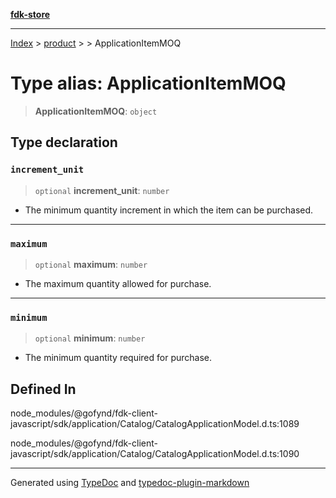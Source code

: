 [**fdk-store**](../../../README.md)
***

[Index](../../../API.md) > [product](../../README.md) > [<internal>](../README.md) > ApplicationItemMOQ

# Type alias: ApplicationItemMOQ

> **ApplicationItemMOQ**: `object`

## Type declaration

### `increment_unit`

> `optional` **increment\_unit**: `number`

- The minimum quantity increment in which
the item can be purchased.

***

### `maximum`

> `optional` **maximum**: `number`

- The maximum quantity allowed for purchase.

***

### `minimum`

> `optional` **minimum**: `number`

- The minimum quantity required for purchase.

## Defined In

node\_modules/@gofynd/fdk-client-javascript/sdk/application/Catalog/CatalogApplicationModel.d.ts:1089

node\_modules/@gofynd/fdk-client-javascript/sdk/application/Catalog/CatalogApplicationModel.d.ts:1090

***
Generated using [TypeDoc](https://typedoc.org/) and [typedoc-plugin-markdown](https://www.npmjs.com/package/typedoc-plugin-markdown)
